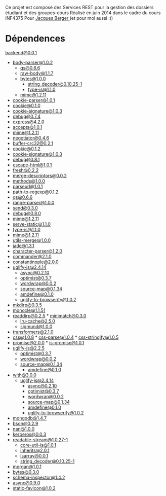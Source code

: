 Ce projet est composé des Services REST pour la gestion des dossiers étudiant et des groupes-cours
Réalisé en juin 2014 dans le cadre du cours INF4375
Pour [Jacques Berger ](https://github.com/jacquesberger) (et pour moi aussi :))

Dépendences
============
backend@0.0.1 
* body-parser@1.0.2
  * qs@0.6.6
  * raw-body@1.1.7
  * bytes@1.0.0
    * string_decoder@0.10.25-1
    * type-is@1.1.0
   * mime@1.2.11
 *  cookie-parser@1.0.1
  * cookie@0.1.0
  * cookie-signature@1.0.3
 * debug@0.7.4
 * express@4.2.0
  * accepts@1.0.1
  * mime@1.2.11
   * negotiator@0.4.6
  * buffer-crc32@0.2.1
  * cookie@0.1.2
  * cookie-signature@1.0.3
  * debug@0.8.1
  * escape-html@1.0.1
  * fresh@0.2.2
  * merge-descriptors@0.0.2
  * methods@1.0.0
  * parseurl@1.0.1
  * path-to-regexp@0.1.2
  * qs@0.6.6
  * range-parser@1.0.0
  * send@0.3.0
   * debug@0.8.0
   * mime@1.2.11
  * serve-static@1.1.0
  * type-is@1.1.0
   * mime@1.2.11
  * utils-merge@1.0.0
 * jade@1.3.1
  * character-parser@1.2.0
  * commander@2.1.0
  * constantinople@2.0.0
   * uglify-js@2.4.14
     * async@0.2.10
     * optimist@0.3.7
      * wordwrap@0.0.2
     * source-map@0.1.34
      * amdefine@0.1.0
     * uglify-to-browserify@1.0.2
  * mkdirp@0.3.5
  * monocle@1.1.51
   * readdirp@0.2.5
    * minimatch@0.3.0
       * lru-cache@2.5.0
       * sigmund@1.0.0
  * transformers@2.1.0
   * css@1.0.8
    * css-parse@1.0.4
    * css-stringify@1.0.5
   * promise@2.0.0
    * is-promise@1.0.1
   * uglify-js@2.2.5
     * optimist@0.3.7
      * wordwrap@0.0.2
     * source-map@0.1.34
       * amdefine@0.1.0
  * with@3.0.0
    * uglify-js@2.4.14
      * async@0.2.10
      * optimist@0.3.7
      * wordwrap@0.0.2
      * source-map@0.1.34
       * amdefine@0.1.0
      * uglify-to-browserify@1.0.2
 * mongodb@1.4.7
  * bson@0.2.9
  * nan@1.0.0
  * kerberos@0.0.3
  * readable-stream@1.0.27-1
     * core-util-is@1.0.1
    * inherits@2.0.1
    * isarray@0.0.1
    * string_decoder@0.10.25-1
 * morgan@1.0.1
 * bytes@0.3.0
 * schema-inspector@1.4.2
 * async@0.9.0
 * static-favicon@1.0.2






